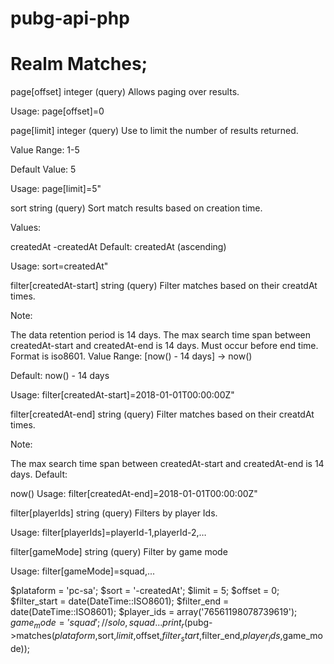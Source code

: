 # pubg-api-php


# Realm Matches; 

page[offset]
integer
(query)	
Allows paging over results.

Usage: page[offset]=0

page[limit]
integer
(query)	
Use to limit the number of results returned.

Value Range: 1-5

Default Value: 5

Usage: page[limit]=5"

sort
string
(query)	
Sort match results based on creation time.

Values:

createdAt
-createdAt
Default: createdAt (ascending)

Usage: sort=createdAt"

filter[createdAt-start]
string
(query)	
Filter matches based on their creatdAt times.

Note:

The data retention period is 14 days.
The max search time span between createdAt-start and createdAt-end is 14 days.
Must occur before end time. Format is iso8601.
Value Range: [now() - 14 days] -> now()

Default: now() - 14 days

Usage: filter[createdAt-start]=2018-01-01T00:00:00Z"

filter[createdAt-end]
string
(query)	
Filter matches based on their creatdAt times.

Note:

The max search time span between createdAt-start and createdAt-end is 14 days.
Default:

now()
Usage: filter[createdAt-end]=2018-01-01T00:00:00Z"

filter[playerIds]
string
(query)	
Filters by player Ids.

Usage: filter[playerIds]=playerId-1,playerId-2,…

filter[gameMode]
string
(query)	
Filter by game mode

Usage: filter[gameMode]=squad,...


$plataform = 'pc-sa';
$sort = '-createdAt';
$limit = 5;
$offset = 0;
$filter_start = date(DateTime::ISO8601);
$filter_end = date(DateTime::ISO8601);
$player_ids = array('76561198078739619');
$game_mode = 'squad'; // solo,squad ...
print_r($pubg->matches($plataform,$sort,$limit,$offset,$filter_start,$filter_end,$player_ids,$game_mode));






